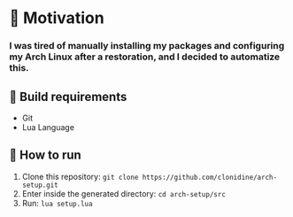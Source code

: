 # 🧐 Motivation
### I was tired of manually installing my packages and configuring my Arch Linux after a restoration, and I decided to automatize this.

## 🔨 Build requirements
- Git
- Lua Language

## 🏃 How to run
1. Clone this repository: `git clone https://github.com/clonidine/arch-setup.git`
2. Enter inside the generated directory: `cd arch-setup/src`
3. Run: `lua setup.lua`